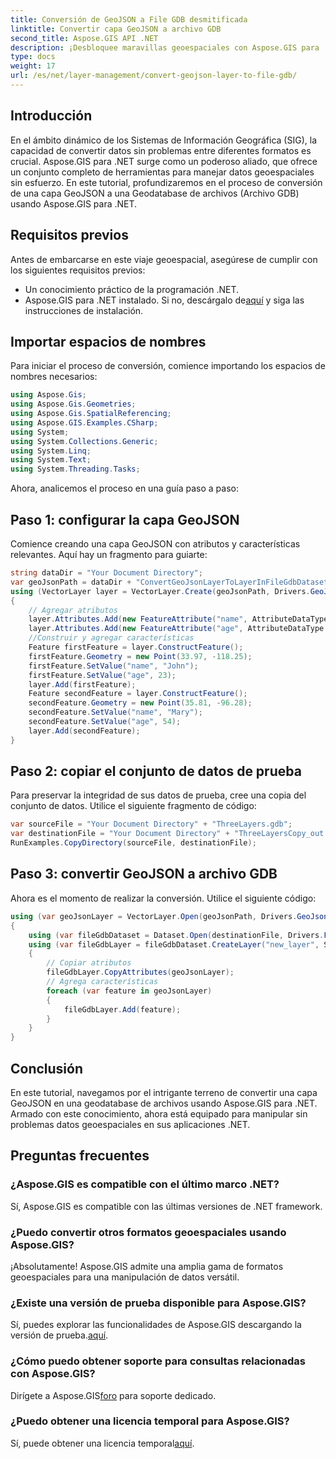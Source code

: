 ```yaml
---
title: Conversión de GeoJSON a File GDB desmitificada
linktitle: Convertir capa GeoJSON a archivo GDB
second_title: Aspose.GIS API .NET
description: ¡Desbloquee maravillas geoespaciales con Aspose.GIS para .NET! Convierta sin esfuerzo capas GeoJSON en geodatabases de archivos. ¡Pruebalo ahora! #Aspose #SIG
type: docs
weight: 17
url: /es/net/layer-management/convert-geojson-layer-to-file-gdb/
---
```

## Introducción
En el ámbito dinámico de los Sistemas de Información Geográfica (SIG), la capacidad de convertir datos sin problemas entre diferentes formatos es crucial. Aspose.GIS para .NET surge como un poderoso aliado, que ofrece un conjunto completo de herramientas para manejar datos geoespaciales sin esfuerzo. En este tutorial, profundizaremos en el proceso de conversión de una capa GeoJSON a una Geodatabase de archivos (Archivo GDB) usando Aspose.GIS para .NET.
## Requisitos previos
Antes de embarcarse en este viaje geoespacial, asegúrese de cumplir con los siguientes requisitos previos:
- Un conocimiento práctico de la programación .NET.
-  Aspose.GIS para .NET instalado. Si no, descárgalo de[aquí](https://releases.aspose.com/gis/net/) y siga las instrucciones de instalación.
## Importar espacios de nombres
Para iniciar el proceso de conversión, comience importando los espacios de nombres necesarios:
```csharp
using Aspose.Gis;
using Aspose.Gis.Geometries;
using Aspose.Gis.SpatialReferencing;
using Aspose.GIS.Examples.CSharp;
using System;
using System.Collections.Generic;
using System.Linq;
using System.Text;
using System.Threading.Tasks;
```
Ahora, analicemos el proceso en una guía paso a paso:
## Paso 1: configurar la capa GeoJSON
Comience creando una capa GeoJSON con atributos y características relevantes. Aquí hay un fragmento para guiarte:
```csharp
string dataDir = "Your Document Directory";
var geoJsonPath = dataDir + "ConvertGeoJsonLayerToLayerInFileGdbDataset_out.json";
using (VectorLayer layer = VectorLayer.Create(geoJsonPath, Drivers.GeoJson))
{
    // Agregar atributos
    layer.Attributes.Add(new FeatureAttribute("name", AttributeDataType.String));
    layer.Attributes.Add(new FeatureAttribute("age", AttributeDataType.Integer));
    //Construir y agregar características
    Feature firstFeature = layer.ConstructFeature();
    firstFeature.Geometry = new Point(33.97, -118.25);
    firstFeature.SetValue("name", "John");
    firstFeature.SetValue("age", 23);
    layer.Add(firstFeature);
    Feature secondFeature = layer.ConstructFeature();
    secondFeature.Geometry = new Point(35.81, -96.28);
    secondFeature.SetValue("name", "Mary");
    secondFeature.SetValue("age", 54);
    layer.Add(secondFeature);
}
```
## Paso 2: copiar el conjunto de datos de prueba
Para preservar la integridad de sus datos de prueba, cree una copia del conjunto de datos. Utilice el siguiente fragmento de código:
```csharp
var sourceFile = "Your Document Directory" + "ThreeLayers.gdb";
var destinationFile = "Your Document Directory" + "ThreeLayersCopy_out.gdb";
RunExamples.CopyDirectory(sourceFile, destinationFile);
```
## Paso 3: convertir GeoJSON a archivo GDB
Ahora es el momento de realizar la conversión. Utilice el siguiente código:
```csharp
using (var geoJsonLayer = VectorLayer.Open(geoJsonPath, Drivers.GeoJson))
{
    using (var fileGdbDataset = Dataset.Open(destinationFile, Drivers.FileGdb))
    using (var fileGdbLayer = fileGdbDataset.CreateLayer("new_layer", SpatialReferenceSystem.Wgs84))
    {
        // Copiar atributos
        fileGdbLayer.CopyAttributes(geoJsonLayer);
        // Agrega características
        foreach (var feature in geoJsonLayer)
        {
            fileGdbLayer.Add(feature);
        }
    }
}
```
## Conclusión
En este tutorial, navegamos por el intrigante terreno de convertir una capa GeoJSON en una geodatabase de archivos usando Aspose.GIS para .NET. Armado con este conocimiento, ahora está equipado para manipular sin problemas datos geoespaciales en sus aplicaciones .NET.
## Preguntas frecuentes
### ¿Aspose.GIS es compatible con el último marco .NET?
Sí, Aspose.GIS es compatible con las últimas versiones de .NET framework.
### ¿Puedo convertir otros formatos geoespaciales usando Aspose.GIS?
¡Absolutamente! Aspose.GIS admite una amplia gama de formatos geoespaciales para una manipulación de datos versátil.
### ¿Existe una versión de prueba disponible para Aspose.GIS?
 Sí, puedes explorar las funcionalidades de Aspose.GIS descargando la versión de prueba.[aquí](https://releases.aspose.com/).
### ¿Cómo puedo obtener soporte para consultas relacionadas con Aspose.GIS?
 Dirígete a Aspose.GIS[foro](https://forum.aspose.com/c/gis/33) para soporte dedicado.
### ¿Puedo obtener una licencia temporal para Aspose.GIS?
 Sí, puede obtener una licencia temporal[aquí](https://purchase.aspose.com/temporary-license/).